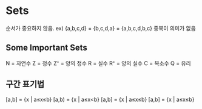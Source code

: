 # Sets
순서가 중요하지 않음. ex) {a,b,c,d} = {b,c,d,a} = {a,b,c,d,b,c}
중복이 의미가 없음

## Some Important Sets
N = 자연수
Z = 정수
Z⁺ = 양의 정수
R = 실수
R⁺ = 양의 실수
C = 복소수
Q = 유리

## 구간 표기법
\[a,b] = {x | a≤x≤b}
\[a,b) = {x | a≤x<b}
\[a,b] = {x | a≤x≤b}
\[a,b] = {x | a≤x≤b}


